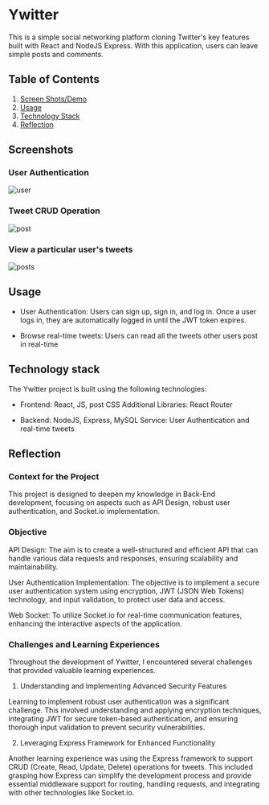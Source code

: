 # Ywitter

This is a simple social networking platform cloning Twitter's key features built with React and NodeJS Express. With this application, users can leave simple posts and comments.

## Table of Contents

1. [Screen Shots/Demo](#screenshot)
2. [Usage](#usage)
3. [Technology Stack](#tech-stack)
4. [Reflection](#reflection)

## Screenshots <a name="screenshot"></a>

### User Authentication
![user](https://github.com/Potatojelly/Ywitter/assets/108857524/8e5091ef-1d47-4d8f-a55c-6962c2c7ad8f)

### Tweet CRUD Operation
![post](https://github.com/Potatojelly/Ywitter/assets/108857524/0777b84c-54bb-4078-a7ce-7f08ce3d65ba)

### View a particular user's tweets
![posts](https://github.com/Potatojelly/Ywitter/assets/108857524/43d692c4-2d84-44b4-a758-e93844d6611a)

## Usage <a name="usage"></a>

* User Authentication: Users can sign up, sign in, and log in. Once a user logs in, they are automatically logged in until the JWT token expires. 

* Browse real-time tweets: Users can read all the tweets other users post in real-time

## Technology stack <a name="tech-stack"></a>
The Ywitter project is built using the following technologies:

* Frontend: React, JS, post CSS
  Additional Libraries: React Router

* Backend: NodeJS, Express, MySQL
  Service: User Authentication and real-time tweets

## Reflection <a name="reflection"></a>

### Context for the Project

This project is designed to deepen my knowledge in Back-End development, focusing on aspects such as API Design, robust user authentication, and Socket.io implementation.

### Objective

API Design: The aim is to create a well-structured and efficient API that can handle various data requests and responses, ensuring scalability and maintainability.

User Authentication Implementation: The objective is to implement a secure user authentication system using encryption, JWT (JSON Web Tokens) technology, and input validation, to protect user data and access.

Web Socket: To utilize Socket.io for real-time communication features, enhancing the interactive aspects of the application.

### Challenges and Learning Experiences

Throughout the development of Ywitter, I encountered several challenges that provided valuable learning experiences. 

1. Understanding and Implementing Advanced Security Features
   
  Learning to implement robust user authentication was a significant challenge. This involved understanding and applying encryption techniques, integrating JWT for secure token-based authentication, and ensuring thorough input validation to prevent security vulnerabilities.

2. Leveraging Express Framework for Enhanced Functionality

  Another learning experience was using the Express framework to support CRUD (Create, Read, Update, Delete) operations for tweets. This included grasping how Express can simplify the development process and provide essential middleware support for routing, handling requests, and integrating with other technologies like Socket.io.

